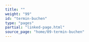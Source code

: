 ```yaml
---
title: ""
weight: "99"
id: "termin-buchen"
type: "pages"
partial: "linked-page.html"
source_page: "home/09-termin-buchen"
---
```

